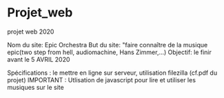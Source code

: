 # Projet_web
 projet web 2020
  
  Nom du site: Epic Orchestra 
  But du site: "faire connaître de la musique epic(two step from hell, audiomachine, Hans Zimmer,...) 
  Objectif: le finir avant le 5 AVRIL 2020
  
  Spécifications : le mettre en ligne sur serveur, utilisation filezilla (cf.pdf du projet)
                IMPORTANT : Utlisation de javascript pour lire et utiliser les musiques sur le site
